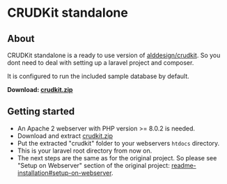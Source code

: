 # CRUDKit standalone
## About
CRUDKit standalone is a ready to use version of [alddesign/crudkit](https://github.com/alddesign/crudkit). So you dont need to deal with setting up a laravel project and composer.

It is configured to run the included sample database by default.

**Download: [crudkit.zip](https://raw.githubusercontent.com/alddesign/crudkit-standalone/master/crudkit.zip)**

## Getting started
* An Apache 2 webserver with PHP version >= 8.0.2 is needed.
* Download and extract [crudkit.zip](https://raw.githubusercontent.com/alddesign/crudkit-standalone/master/crudkit.zip) 
* Put the extracted "crudkit" folder to your webservers `htdocs` directory. 
* This is your laravel root directory from now on.
* The next steps are the same as for the original project. So please see "Setup on Webserver" section of the original project: [readme-installation#setup-on-webserver](https://github.com/alddesign/crudkit/blob/master/readme-installation.md#setup-on-webserver).
